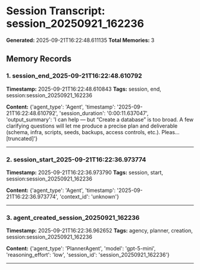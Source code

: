 # Session Transcript: session_20250921_162236

**Generated:** 2025-09-21T16:22:48.611135
**Total Memories:** 3

## Memory Records

### 1. session_end_2025-09-21T16:22:48.610792

**Timestamp:** 2025-09-21T16:22:48.610843
**Tags:** session, end, session:session_20250921_162236

**Content:** {'agent_type': 'Agent', 'timestamp': '2025-09-21T16:22:48.610792', 'session_duration': '0:00:11.637047', 'output_summary': 'I can help — but “Create a database” is too broad. A few clarifying questions will let me produce a precise plan and deliverable (schema, infra, scripts, seeds, backups, access controls, etc.). Pleas...[truncated]'}

---

### 2. session_start_2025-09-21T16:22:36.973774

**Timestamp:** 2025-09-21T16:22:36.973790
**Tags:** session, start, session:session_20250921_162236

**Content:** {'agent_type': 'Agent', 'timestamp': '2025-09-21T16:22:36.973774', 'context_id': 'unknown'}

---

### 3. agent_created_session_20250921_162236

**Timestamp:** 2025-09-21T16:22:36.962652
**Tags:** agency, planner, creation, session:session_20250921_162236

**Content:** {'agent_type': 'PlannerAgent', 'model': 'gpt-5-mini', 'reasoning_effort': 'low', 'session_id': 'session_20250921_162236'}

---

